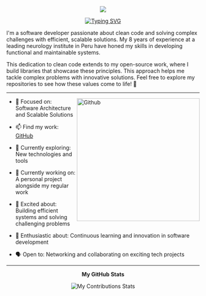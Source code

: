 
<p align="center">
  <a href="#">
    <img src="https://github.com/user-attachments/assets/b736b9ac-9a5f-40ce-ab62-477f0235b20e" />
  </a>
</p>


<p align="center">
  <a href="#">
    <img src="https://readme-typing-svg.demolab.com?font=Fira+Code&size=21&pause=1000&color=5C47F7&center=true&vCenter=true&width=435&height=35&lines=Full-Stack+Developer;Software+Architect;Open+Source+Contributor;Code+Quality+Specialist" alt="Typing SVG" />
  </a>
</p>



I'm a software developer passionate about clean code and solving complex challenges with efficient, scalable solutions. My 8 years of experience at a leading neurology institute in Peru have honed my skills in developing functional and maintainable systems.

This dedication to clean code extends to my open-source work, where I build libraries that showcase these principles. This approach helps me tackle complex problems with innovative solutions. Feel free to explore my repositories to see how these values come to life! 🚀


<hr style="height: 0.05rem"/>  

<img  width="320px" align="right" alt="Github"  src="https://github.com/user-attachments/assets/b52a1bfa-15cf-4119-be0b-23d8c36887e9"/>


- 💬 Focused on: Software Architecture and Scalable Solutions

- 📫 Find my work: [GitHub](https://github.com/vaened?tab=repositories)

- 🌱 Currently exploring: New technologies and tools

- 🔧 Currently working on: A personal project alongside my regular work

- 🚀 Excited about: Building efficient systems and solving challenging problems

- 🌟 Enthusiastic about: Continuous learning and innovation in software development

- 🗣️ Open to: Networking and collaborating on exciting tech projects


<hr style="height: 0.05rem; clear: both;"/>  
<p align="center">
  <strong>My GitHub Stats</strong>
</p>
<p align="center">
  <img src="https://streak-stats.demolab.com?user=vaened&theme=dark&card_width=600&card_height=200&ring=5C47F7&fire=731EF7&currStreakLabel=5C47F7" alt="My Contributions Stats" />
</p>
